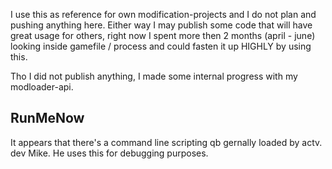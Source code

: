 I use this as reference for own modification-projects and I do not plan and pushing anything here. 
Either way I may publish some code that will have great usage for others, right now I spent more then 2 months (april - june) looking
inside gamefile / process and could fasten it up HIGHLY by using this.

Tho I did not publish anything, I made some internal progress with my modloader-api.



RunMeNow
--------
It appears that there's a command line scripting qb gernally loaded by actv. dev Mike.
He uses this for debugging purposes.
